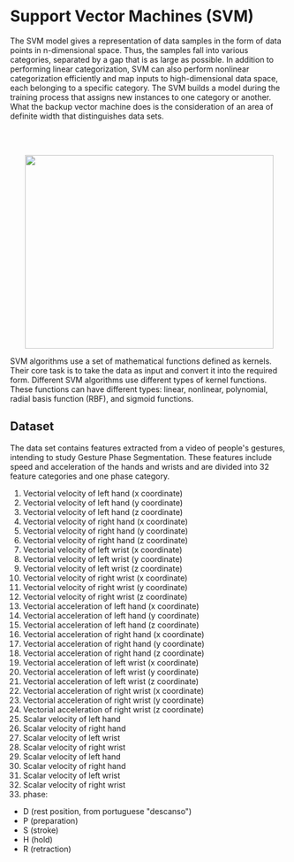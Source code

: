 # Support Vector Machines (SVM)
The SVM model gives a representation of data samples in the form of data points in n-dimensional space.  Thus, the samples fall into various categories, separated by a gap that is as large as possible. In addition to performing linear categorization, SVM can also perform nonlinear categorization efficiently and map inputs to high-dimensional data space, each belonging to a specific category. The SVM builds a model during the training process that assigns new instances to one category or another. What the backup vector machine does is the consideration of an area of ​​definite width that distinguishes data sets.

<br/><br/>

<p align="center">
  <img width="450" height="350" src="https://user-images.githubusercontent.com/66460485/130227389-a9f4fece-5a46-4ee8-a6a6-e76265d3a998.jpg">
</p>

SVM algorithms use a set of mathematical functions defined as kernels. Their core task is to take the data as input and convert it into the required form. Different SVM algorithms use different types of kernel functions. These functions can have different types: linear, nonlinear, polynomial, radial basis function (RBF), and sigmoid functions.


## Dataset
The data set contains features extracted from a video of people's gestures, intending to study Gesture Phase Segmentation. These features include speed and acceleration of the hands and wrists and are divided into 32 feature categories and one phase category.

   1. Vectorial velocity of left hand (x coordinate)
   2. Vectorial velocity of left hand (y coordinate)
   3. Vectorial velocity of left hand (z coordinate)
   4. Vectorial velocity of right hand (x coordinate)
   5. Vectorial velocity of right hand (y coordinate)
   6. Vectorial velocity of right hand (z coordinate)
   7. Vectorial velocity of left wrist (x coordinate)
   8. Vectorial velocity of left wrist (y coordinate)
   9. Vectorial velocity of left wrist (z coordinate)
   10. Vectorial velocity of right wrist (x coordinate)
   11. Vectorial velocity of right wrist (y coordinate)
   12. Vectorial velocity of right wrist (z coordinate)
   13. Vectorial acceleration of left hand (x coordinate)
   14. Vectorial acceleration of left hand (y coordinate)
   15. Vectorial acceleration of left hand (z coordinate)
   16. Vectorial acceleration of right hand (x coordinate)
   17. Vectorial acceleration of right hand (y coordinate)
   18. Vectorial acceleration of right hand (z coordinate)
   19. Vectorial acceleration of left wrist (x coordinate)
   20. Vectorial acceleration of left wrist (y coordinate)
   21. Vectorial acceleration of left wrist (z coordinate)
   22. Vectorial acceleration of right wrist (x coordinate)
   23. Vectorial acceleration of right wrist (y coordinate)
   24. Vectorial acceleration of right wrist (z coordinate)
   25. Scalar velocity of left hand
   26. Scalar velocity of right hand
   27. Scalar velocity of left wrist
   28. Scalar velocity of right wrist
   29. Scalar velocity of left hand
   30. Scalar velocity of right hand
   31. Scalar velocity of left wrist
   32. Scalar velocity of right wrist
   33. phase:
- D (rest position, from portuguese "descanso")
- P (preparation)
- S (stroke)
- H (hold)
- R (retraction)

